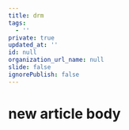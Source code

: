 ```yaml
---
title: drm
tags:
  - ''
private: true
updated_at: ''
id: null
organization_url_name: null
slide: false
ignorePublish: false
---
```

# new article body
